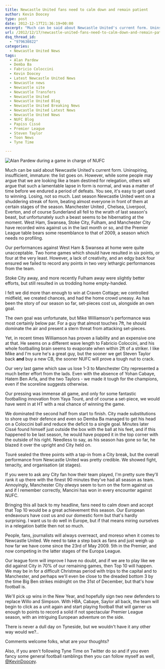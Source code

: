 ```yaml
---
title: Newcastle United fans need to calm down and remain patient
author: Kevin Doocey
type: post
date: 2012-12-17T21:36:19+00:00
excerpt: "Much can be said about Newcastle United's current form. Uninspiring, insufficient, immature: the list goes on. However, while some people may argue that we are looking like a team destined for relegation.."
url: /2012/12/17/newcastle-united-fans-need-to-calm-down-and-remain-patient/
dsq_thread_id:
  - "979630822"
categories:
  - Newcastle United News
tags:
  - Alan Pardew
  - Demba Ba
  - Fabricio Coloccini
  - Kevin Doocey
  - Latest Newcastle United News
  - Newcastle news
  - Newcastle site
  - Newcastle Transfers
  - Newcastle United
  - Newcastle United Blog
  - Newcastle United Breaking News
  - Newcastle United Latest News
  - Newcastle United News
  - NUFC Blog
  - Papiss Cissé
  - Premier League
  - Steven Taylor
  - Toon News
  - Tyne Time

---
```

![Alan Pardew during a game in charge of NUFC](https://www.tynetime.com/wp-content/uploads/2012/12/Alan-Pardew-NUFC-SJP.jpg "Pardew - Knows that players haven't performed to their ability this season")

Much can be said about Newcastle United's current form. Uninspiring, insufficient, immature: the list goes on. However, while some people may argue that we are looking like a team destined for relegation, others will argue that such a lamentable lapse in form is normal, and was a matter of time before we endured a period of defeats. You see, it's easy to get used to winning. Losing, not so much. Last season Newcastle United went on a shuddering streak of form, beating almost everyone in front of them at certain stages of the season. Manchester United , Chelsea, Liverpool, Everton, and of course Sunderland all fell to the wrath of last season's beast, but unfortunately such a beast seems to be hibernating at the moment. West Ham, Swansea, Stoke City, Fulham, and Manchester City have recorded wins against us in the last month or so, and the Premier League table bears some resemblance to that of 2009, a season which needs no profiling.

Our performances against West Ham & Swansea at home were quite unacceptable. Two home games which should have resulted in six points, or four at the very least. However, a lack of creativity, and an edgy back four ensured we failed to record any points in two very lethargic performances from the team.

Stoke City away, and more recently Fulham away were slightly better efforts, but still resulted in us trodding home empty-handed.

I felt we did more than enough to win at Craven Cottage; we controlled midfield, we created chances, and had the home crowd uneasy. As has been the story of our season so far, set-pieces cost us, alongside an own goal.

The own goal was unfortunate, but Mike Williamson's performance was most certainly below par. For a guy that almost touches 7ft, he should dominate the air and present a stern threat from attacking set-pieces.

Yet, in recent times Williamson has proven a liability and an expensive one at that. He seems on a different wave length to Fabricio Coloccini, and his whole footballing brain seems to evaporate when within 2ft of a striker. I like Mike and I'm sure he's a great guy, but the sooner we get Steven Taylor back **and** buy a new CB, the sooner NUFC will prove a tough nut to crack.

Our very last game which saw us lose 1-3 to Manchester City represented a much better effort from the lads. Even with the absence of Yohan Cabaye, Hatem Ben Arfa, and the two Taylors - we made it tough for the champions, even if the scoreline suggests otherwise.

Our pressing was immense all game, and only for some fantastic footballing innovation from Yaya Touré, and of course a set-piece, we would have went in at HT with a real chance of winning the game.

We dominated the second half from start to finish. City made substitutions to shore up their defence and even so Demba Ba managed to get his head on a Coloccini ball and reduce the deficit to a single goal. Minutes later Cissé found himself just outside the box with the ball at his feet, and if this happened to be last season, he would have popped it in the top corner with the outside of his right. Needless to say, as his season has gone so far, he blazed it over the upright and City held on.

Touré sealed the three points with a tap-in from a City break, but the overall performance from Newcastle United was pretty credible. We showed fight, tenacity, and organisation (at stages).

If you were to ask any City fan how their team played, I'm pretty sure they'll rank it up there with the finest 90 minutes they've had all season as team. Annoyingly, Manchester City _always_ seem to turn on the form against us and if I remember correctly, Mancini has won in every encounter against NUFC.

Bringing this all back to my headline, fans need to calm down and accept that Top 10 would be a great achievement this season. Our European endeavours have cost us and our domestic form but that's hardly surprising. I want us to do well in Europe, but if that means miring ourselves in a relegation battle then not so much.

People, fans, journalists will always overreact, and moreso when it comes to Newcastle United. We need to take a step back as fans and just weigh up how far we have come since the 23rd of May 2009. 5th in the Premier, and now competing in the latter stages of the Europa League.

Our league form will improve I have no doubt, and if we are to play like we did against City in 70% of our remaining games, then Top 10 will happen. We may be in for a difficult Christmas period with trips to the capital and to Manchester, and perhaps we'll even be close to the dreaded bottom 3 by the time Big Ben strikes midnight on the 31st of December, but that's how football is.

We'll pick up wins in the New Year, and hopefully sign two new defenders to replace Willo and Simpson. With HBA, Cabaye, Saylor all back, the team will begin to click as a unit again and start playing football that will garner us enough to points to record a solid if not spectacular Premier League season, with an intriguing European adventure on the side.

There is never a dull day on Tyneside, but we wouldn't have it any other way would we?..

Comments welcome folks, what are your thoughts?

Also, if you aren't following Tyne Time on Twitter do so and if you even fancy some general football ramblings then you can follow myself as well, [@KevinDoocey][1].

 [1]: https://twitter.com/kevindoocey
